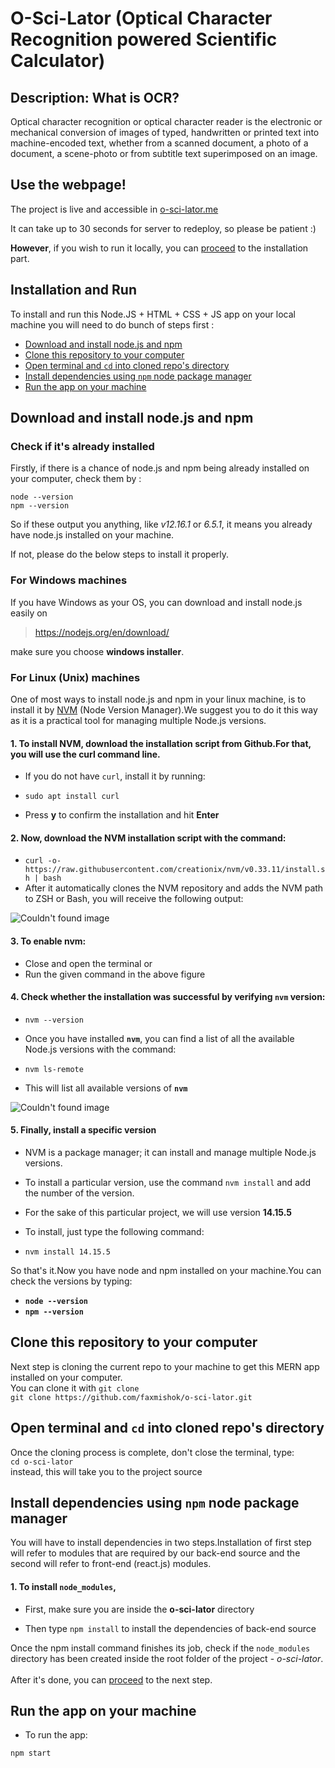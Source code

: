 # O-Sci-Lator (Optical Character Recognition powered Scientific Calculator)

## Description: What is OCR?
Optical character recognition or optical character reader is the electronic or mechanical conversion of images of typed, handwritten or printed text into machine-encoded text, whether from a scanned document, a photo of a document, a scene-photo or from subtitle text superimposed on an image.

## Use the webpage!
The project is live and accessible in [o-sci-lator.me](http://o-sci-lator.me)

It can take up to 30 seconds for server to redeploy, so please be patient :)

**However**, if you wish to run it locally, you can [proceed](#installation-and-run) to the installation part.

## Installation and Run
To install and run this Node.JS + HTML + CSS + JS app on your local machine you will need to do bunch of steps first :
- [Download and install node.js and npm](#download-and-install-nodejs-and-npm)
- [Clone this repository to your computer](#clone-this-repository-to-your-computer)
- [Open terminal and `cd` into cloned repo's directory](#open-terminal-and-cd-into-cloned-repos-directory)
- [Install dependencies using `npm` node package manager](#install-dependencies-using-npm-node-package-manager)
- [Run the app on your machine](#run-the-app-on-your-machine)


## Download and install node.js and npm
### Check if it's already installed
Firstly, if there is a chance of node.js and npm being already installed on your computer, check them by :
```
node --version
npm --version
```
So if these output you anything, like *v12.16.1* or *6.5.1*, it means you already have node.js installed on your machine.

If not, please do the below steps to install it properly.

### For Windows machines
If you have Windows as your OS, you can download and install node.js easily on
> https://nodejs.org/en/download/

make sure you choose **windows installer**.

### For Linux (Unix) machines
One of most ways to install node.js and npm in your linux machine, is to install it by [NVM](https://github.com/nvm-sh/nvm) (Node Version Manager).We suggest you to do it this way as it is a practical tool for managing multiple Node.js versions. 
#### 1. To install NVM, download the installation script from Github.For that, you will use the curl command line.
   - If you do not have `curl`, install it by running:
   
   - `sudo apt install curl`
   
   - Press **y** to confirm the installation and hit **Enter**
   
#### 2. Now, download the NVM installation script with the command:
   - `curl -o- https://raw.githubusercontent.com/creationix/nvm/v0.33.11/install.sh | bash`
   - After it automatically clones the NVM repository and adds the NVM path to ZSH or Bash, you will receive the        following output:
   
![Couldn't found image](https://phoenixnap.com/kb/wp-content/uploads/2019/03/download-nvm-installation-script.png   'NVM post-installation output')

#### 3. To **enable nvm**:
   - Close and open the terminal or
   - Run the given command in the above figure

#### 4. Check whether the installation was successful by verifying `nvm` version:
   - `nvm --version`
   
   - Once you have installed **`nvm`**, you can find a list of all the available Node.js versions with the command: 
   
   - `nvm ls-remote`
   
   - This will list all available versions of **`nvm`**
   
![Couldn't found image](https://phoenixnap.com/kb/wp-content/uploads/2019/03/list-available-nvm-versions.png 'Output of the comment nvm ls-remote')

#### 5. Finally, install a specific version
   - NVM is a package manager; it can install and manage multiple Node.js versions.
   
   - To install a particular version, use the command `nvm install` and add the number of the version.
   
   - For the sake of this particular project, we will use version **14.15.5**
   
   - To install, just type the following command:
   
   - `nvm install 14.15.5`
   
So that's it.Now you have node and npm installed on your machine.You can check the versions by typing:
- **`node --version`**
- **`npm --version`**



## Clone this repository to your computer
Next step is cloning the current repo to your machine to get this MERN app installed on your computer. <br />
You can clone it with `git clone` <br />
`git clone https://github.com/faxmishok/o-sci-lator.git`



## Open terminal and `cd` into cloned repo's directory
Once the cloning process is complete, don't close the terminal, type: <br />
`cd o-sci-lator` <br />
instead, this will take you to the project source



## Install dependencies using `npm` node package manager
You will have to install dependencies in two steps.Installation of first step will refer to modules that are required by our back-end source and the second will refer to front-end (react.js) modules.<br /> 
#### 1. To install `node_modules`,
   - First, make sure you are inside the **o-sci-lator** directory
   
   - Then type `npm install` to install the dependencies of back-end source
   

Once the npm install command finishes its job, check if the `node_modules` directory has been created inside the root folder of the project - *o-sci-lator*.<br /><br />
After it's done, you can [proceed](#run-the-app-on-your-machine) to the next step.


## Run the app on your machine
- To run the app:

`npm start`
